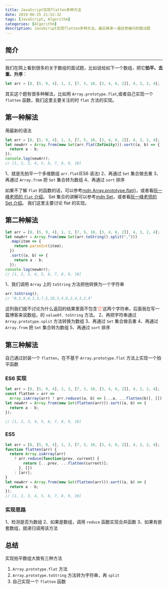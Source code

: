 ```yaml
---
title: JavaScript实现flatten多种方法
date: 2019-06-25 21:52:32
tags: [JavaScript, Algorithm]
categories: [Algorithm]
description: JavaScript实现flatten多种方法，最后再来一道经常被问的面试题
---
```


## 简介

---

我们在网上看到很多的关于数组的面试题，比如说给如下一个数组，把它**拍平、去重、升序**：

```javascript
let arr = [8, [5, 9, 4], 1, 3, [7, 5, 10, [3, 4, 6, 2]], 4, 3, 2, 4];
```

其实这个题有很多种解法，比如用 `Array.prototype.flat`,或者自己实现一个 `flatten` 函数，我们这里主要关注的时 `flat` 方法的实现。

## 第一种解法

用最新的语法

```javascript
let arr = [8, [5, 9, 4], 1, 3, [7, 5, 10, [3, 4, 6, 2]], 4, 3, 2, 4];
let newArr = Array.from(new Set(arr.flat(Infinity))).sort((a, b) => {
  return a - b;
});
console.log(newArr);
// [1, 2, 3, 4, 5, 6, 7, 8, 9, 10]
```

1、就是先拍平一个多维数组 `arr.flat`(ES6 语法)
2、再通过 `Set` 集合做去重
3、再通过 `Array.from` 把 `Set` 集合转为数组
4、再通过 `sort` 排序

如果不了解 `flat` 的函数的话，可以参考[mdn Array.prototype.flat()](https://developer.mozilla.org/zh-CN/docs/Web/JavaScript/Reference/Global_Objects/Array/flat)，或者看[阮一峰老师的 `flat` 介绍](http://es6.ruanyifeng.com/#docs/array#%E6%95%B0%E7%BB%84%E5%AE%9E%E4%BE%8B%E7%9A%84-flat%EF%BC%8CflatMap)。
Set 集合的讲解可以参考[mdn Set](https://developer.mozilla.org/zh-CN/docs/Web/JavaScript/Reference/Global_Objects/Set)，或者看[阮一峰老师的 Set 介绍](http://es6.ruanyifeng.com/?search=Set&x=0&y=0#docs/set-map)。
我们这里主要讨论 flat 的实现。

## 第二种解法

```javascript
let arr = [8, [5, 9, 4], 1, 3, [7, 5, 10, [3, 4, 6, 2]], 4, 3, 2, 4];
let newArr = Array.from(new Set(arr.toString().split(",")))
  .map(item => {
    return parseInt(item);
  })
  .sort((a, b) => {
    return a - b;
  });
console.log(newArr);
// [1, 2, 3, 4, 5, 6, 7, 8, 9, 10]
```

1、我们调用 `Array` 上的 `toString` 方法把他转换为一个字符串

```javascript
arr.toString();
// "8,5,9,4,1,3,7,5,10,3,4,6,2,4,3,2,4"
```

这列我们就不讨论为什么返回的结果里面不包含<font color="#ff502c">‘[]’</font>这两个字符串，后面我在写一篇博客来说数组，的 `valueOf、toString` 方法。
2、再把字符串通过 `Array.prototype.split` 方法转换为数组
3、再通过 `Set` 集合做去重
4、再通过 `Array.from` 把 `Set` 集合转为数组
5、再通过 `sort` 排序

## 第三种解法

自己通过封装一个 `flatten`，在不基于 `Array.prototype.flat` 方法上实现一个拍平函数

### ES6 实现

```javascript
let arr = [8, [5, 9, 4], 1, 3, [7, 5, 10, [3, 4, 6, 2]], 4, 3, 2, 4];
const flatten = arr =>
  Array.isArray(arr) ? arr.reduce((a, b) => [...a, ...flatten(b)], []) : [arr];
let newArr = Array.from(new Set(flatten(arr))).sort((a, b) => {
  return a - b;
});

// [1, 2, 3, 4, 5, 6, 7, 8, 9, 10]
```

### ES5

```javascript
let arr = [8, [5, 9, 4], 1, 3, [7, 5, 10, [3, 4, 6, 2]], 4, 3, 2, 4];
function flatten(arr) {
  return Array.isArray(arr)
    ? arr.reduce(function(prev, current) {
        return [...prev, ...flatten(current)];
      }, [])
    : [arr];
}
let newArr = Array.from(new Set(flatten(arr))).sort((a, b) => {
  return a - b;
});
// [1, 2, 3, 4, 5, 6, 7, 8, 9, 10]
```

### 实现思路

1、检测是否为数组
2、如果是数组，调用 `reduce` 函数实现合并函数
3、如果有嵌套数组，就递归调用该方法

## 总结

实现拍平数组大致有三种方法

1. `Array.prototype.flat` 方法
2. `Array.prototype.toString` 方法转为字符串，再 `split`
3. 自己实现一个 `flatten` 函数
